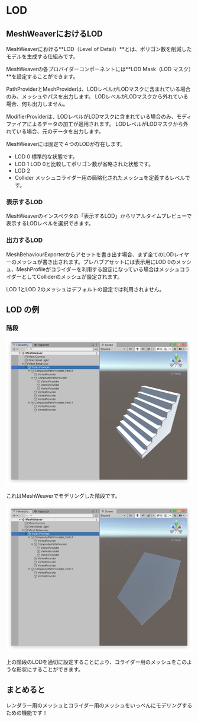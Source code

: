 # LOD

## MeshWeaverにおけるLOD

MeshWeaverにおける**LOD（Level of Detail）**とは、ポリゴン数を削減したモデルを生成する仕組みです。

MeshWeaverの各プロバイダーコンポーネントには**LOD Mask（LOD マスク）**を設定することができます。

PathProviderとMeshProviderは、LODレベルがLODマスクに含まれている場合のみ、メッシュやパスを出力します。
LODレベルがLODマスクから外れている場合、何も出力しません。

ModifierProviderは、LODレベルがLODマスクに含まれている場合のみ、モディファイアによるデータの加工が適用されます。
LODレベルがLODマスクから外れている場合、元のデータを出力します。

MeshWeaverには固定で４つのLODが存在します。

- LOD 0 標準的な状態です。
- LOD 1 LOD 0と比較してポリゴン数が省略された状態です。
- LOD 2 
- Collider メッシュコライダー用の簡略化されたメッシュを定義するレベルです。

### 表示するLOD

MeshWeaverのインスペクタの「表示するLOD」からリアルタイムプレビューで表示するLODレベルを選択できます。

### 出力するLOD

MeshBehaviourExporterからアセットを書き出す場合、まず全てのLODレイヤーのメッシュが書き出されます。プレハブアセットには表示用にLOD 0のメッシュ、MeshProfileがコライダーを利用する設定になっている場合はメッシュコライダーとしてColliderのメッシュが設定されます。

LOD 1とLOD 2のメッシュはデフォルトの設定では利用されません。

## LOD の例

### 階段

![StairsProvider_LOD0](images/lod/StairsProvider_LOD0.jpg)

これはMeshWeaverでモデリングした階段です。

![StairsProvider_Collider](images/lod/StairsProvider_Collider.jpg)

上の階段のLODを適切に設定することにより、コライダー用のメッシュをこのような形状にすることができます。

## まとめると

レンダラー用のメッシュとコライダー用のメッシュをいっぺんにモデリングするための機能です！

